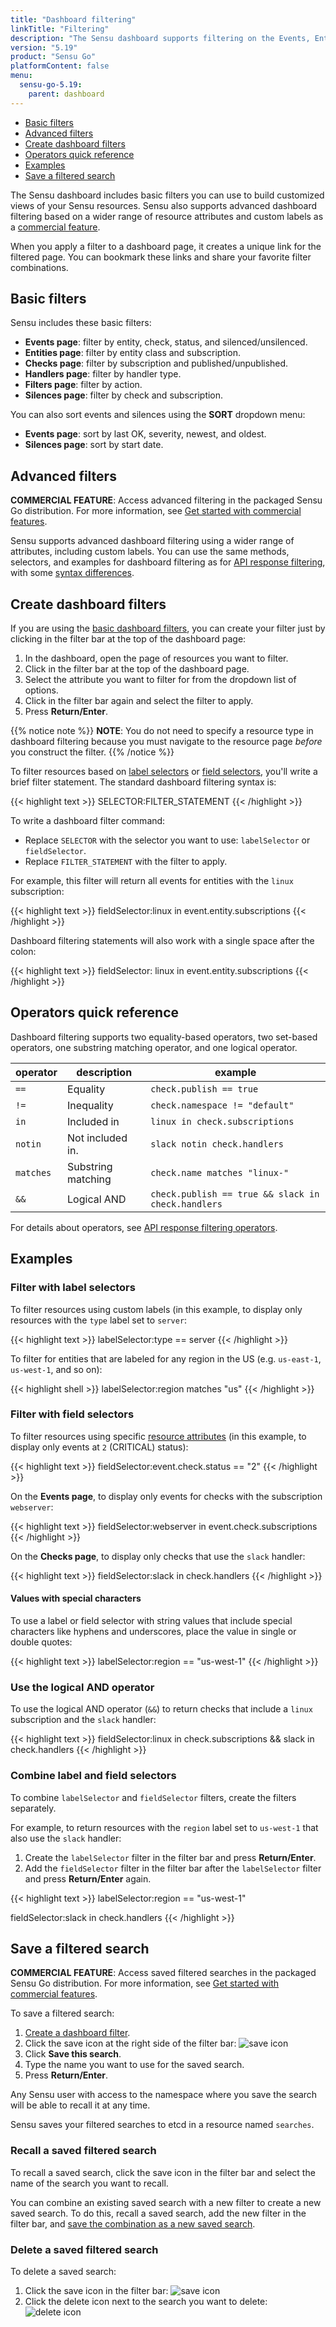 ```yaml
---
title: "Dashboard filtering"
linkTitle: "Filtering"
description: "The Sensu dashboard supports filtering on the Events, Entities, Checks, Handlers, Filters, Mutators, and Silences pages. Learn more about filtering in the Sensu dashboard."
version: "5.19"
product: "Sensu Go"
platformContent: false
menu:
  sensu-go-5.19:
    parent: dashboard
---
```


- [Basic filters](#basic-filters)
- [Advanced filters](#advanced-filters)
- [Create dashboard filters](#create-dashboard-filters)
- [Operators quick reference](#operators-quick-reference)
- [Examples](#examples)
- [Save a filtered search](#save-a-filtered-search)

The Sensu dashboard includes basic filters you can use to build customized views of your Sensu resources.
Sensu also supports advanced dashboard filtering based on a wider range of resource attributes and custom labels as a [commercial feature][1].

When you apply a filter to a dashboard page, it creates a unique link for the filtered page.
You can bookmark these links and share your favorite filter combinations.

## Basic filters

Sensu includes these basic filters:

- **Events page**: filter by entity, check, status, and silenced/unsilenced.
- **Entities page**: filter by entity class and subscription.
- **Checks page**: filter by subscription and published/unpublished.
- **Handlers page**: filter by handler type.
- **Filters page**: filter by action.
- **Silences page**: filter by check and subscription.

You can also sort events and silences using the **SORT** dropdown menu:

- **Events page**: sort by last OK, severity, newest, and oldest.
- **Silences page**: sort by start date.

## Advanced filters

**COMMERCIAL FEATURE**: Access advanced filtering in the packaged Sensu Go distribution.
For more information, see [Get started with commercial features][1].

Sensu supports advanced dashboard filtering using a wider range of attributes, including custom labels.
You can use the same methods, selectors, and examples for dashboard filtering as for [API response filtering][3], with some [syntax differences][4].

## Create dashboard filters

If you are using the [basic dashboard filters][5], you can create your filter just by clicking in the filter bar at the top of the dashboard page:

1. In the dashboard, open the page of resources you want to filter.
2. Click in the filter bar at the top of the dashboard page.
3. Select the attribute you want to filter for from the dropdown list of options.
4. Click in the filter bar again and select the filter to apply.
5. Press **Return/Enter**.

{{% notice note %}}
**NOTE**: You do not need to specify a resource type in dashboard filtering because you must navigate to the resource page *before* you construct the filter.
{{% /notice %}}

To filter resources based on [label selectors][6] or [field selectors][2], you'll write a brief filter statement.
The standard dashboard filtering syntax is:

{{< highlight text >}}
SELECTOR:FILTER_STATEMENT
{{< /highlight >}}

To write a dashboard filter command:

- Replace `SELECTOR` with the selector you want to use: `labelSelector` or `fieldSelector`.
- Replace `FILTER_STATEMENT` with the filter to apply.

For example, this filter will return all events for entities with the `linux` subscription:

{{< highlight text >}}
fieldSelector:linux in event.entity.subscriptions
{{< /highlight >}}

Dashboard filtering statements will also work with a single space after the colon:

{{< highlight text >}}
fieldSelector: linux in event.entity.subscriptions
{{< /highlight >}}

## Operators quick reference

Dashboard filtering supports two equality-based operators, two set-based operators, one substring matching operator, and one logical operator.

| operator  | description        | example                |
| --------- | ------------------ | ---------------------- |
| `==`      | Equality           | `check.publish == true`
| `!=`      | Inequality         | `check.namespace != "default"`
| `in`      | Included in        | `linux in check.subscriptions`
| `notin`   | Not included in.   | `slack notin check.handlers`
| `matches` | Substring matching | `check.name matches "linux-"`
| `&&`      | Logical AND        | `check.publish == true && slack in check.handlers`

For details about operators, see [API response filtering operators][7].

## Examples

### Filter with label selectors

To filter resources using custom labels (in this example, to display only resources with the `type` label set to `server`:

{{< highlight text >}}
labelSelector:type == server
{{< /highlight >}}

To filter for entities that are labeled for any region in the US (e.g. `us-east-1`, `us-west-1`, and so on):

{{< highlight shell >}}
labelSelector:region matches "us"
{{< /highlight >}}

### Filter with field selectors

To filter resources using specific [resource attributes][2] (in this example, to display only events at `2` (CRITICAL) status):

{{< highlight text >}}
fieldSelector:event.check.status == "2"
{{< /highlight >}}

On the **Events page**, to display only events for checks with the subscription `webserver`:

{{< highlight text >}}
fieldSelector:webserver in event.check.subscriptions
{{< /highlight >}}

On the **Checks page**, to display only checks that use the `slack` handler:

{{< highlight text >}}
fieldSelector:slack in check.handlers
{{< /highlight >}}

#### Values with special characters

To use a label or field selector with string values that include special characters like hyphens and underscores, place the value in single or double quotes:

{{< highlight text >}}
labelSelector:region == "us-west-1"
{{< /highlight >}}

### Use the logical AND operator

To use the logical AND operator (`&&`) to return checks that include a `linux` subscription and the `slack` handler:

{{< highlight text >}}
fieldSelector:linux in check.subscriptions && slack in check.handlers
{{< /highlight >}}

### Combine label and field selectors

To combine `labelSelector` and `fieldSelector` filters, create the filters separately.

For example, to return resources with the `region` label set to `us-west-1` that also use the `slack` handler:

1. Create the `labelSelector` filter in the filter bar and press **Return/Enter**.
2. Add the `fieldSelector` filter in the filter bar after the `labelSelector` filter and press **Return/Enter** again.

{{< highlight text >}}
labelSelector:region == "us-west-1"

fieldSelector:slack in check.handlers
{{< /highlight >}}

## Save a filtered search

**COMMERCIAL FEATURE**: Access saved filtered searches in the packaged Sensu Go distribution.
For more information, see [Get started with commercial features][1].

To save a filtered search:

1. [Create a dashboard filter][4].
2. Click the save icon at the right side of the filter bar: ![save icon](/images/save_icon.png)
3. Click **Save this search**.
4. Type the name you want to use for the saved search.
5. Press **Return/Enter**.

Any Sensu user with access to the namespace where you save the search will be able to recall it at any time.

Sensu saves your filtered searches to etcd in a resource named `searches`.

### Recall a saved filtered search

To recall a saved search, click the save icon in the filter bar and select the name of the search you want to recall.

You can combine an existing saved search with a new filter to create a new saved search.
To do this, recall a saved search, add the new filter in the filter bar, and [save the combination as a new saved search][8].

### Delete a saved filtered search

To delete a saved search:

1. Click the save icon in the filter bar: ![save icon](/images/save_icon.png)
2. Click the delete icon next to the search you want to delete: ![delete icon](/images/delete_icon.png)


[1]: ../../getting-started/enterprise/
[2]: ../../api/overview/#field-selector
[3]: ../../api/overview/#response-filtering
[4]: #create-dashboard-filters
[5]: #basic-filters
[6]: ../../api/overview/#label-selector
[7]: ../../api/overview/#operators
[8]: #save-a-filtered-search
